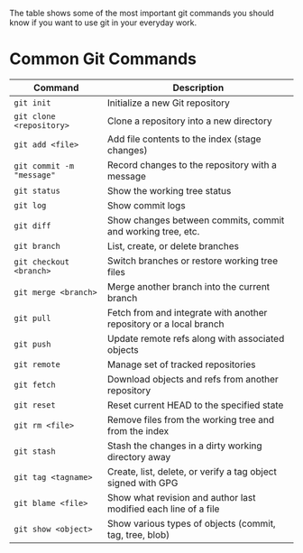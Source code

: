 The table shows some of the most important git commands you should know if you want to use git in your everyday work.

# Common Git Commands

| Command                 | Description                                              |
|-------------------------|----------------------------------------------------------|
| `git init`              | Initialize a new Git repository                          |
| `git clone <repository>`| Clone a repository into a new directory                  |
| `git add <file>`        | Add file contents to the index (stage changes)           |
| `git commit -m "message"`| Record changes to the repository with a message         |
| `git status`            | Show the working tree status                             |
| `git log`               | Show commit logs                                         |
| `git diff`              | Show changes between commits, commit and working tree, etc. |
| `git branch`            | List, create, or delete branches                         |
| `git checkout <branch>` | Switch branches or restore working tree files            |
| `git merge <branch>`    | Merge another branch into the current branch             |
| `git pull`              | Fetch from and integrate with another repository or a local branch |
| `git push`              | Update remote refs along with associated objects         |
| `git remote`            | Manage set of tracked repositories                       |
| `git fetch`             | Download objects and refs from another repository        |
| `git reset`             | Reset current HEAD to the specified state                |
| `git rm <file>`         | Remove files from the working tree and from the index    |
| `git stash`             | Stash the changes in a dirty working directory away      |
| `git tag <tagname>`     | Create, list, delete, or verify a tag object signed with GPG |
| `git blame <file>`      | Show what revision and author last modified each line of a file |
| `git show <object>`     | Show various types of objects (commit, tag, tree, blob)  |

